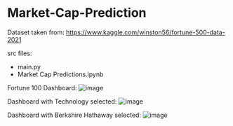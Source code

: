 # Market-Cap-Prediction

Dataset taken from: https://www.kaggle.com/winston56/fortune-500-data-2021


src files:
- main.py
- Market Cap Predictions.ipynb


Fortune 100 Dashboard:
![image](https://user-images.githubusercontent.com/66723437/120742315-8fdfc700-c4ee-11eb-886a-4bf65022f327.png)

Dashboard with Technology selected:
![image](https://user-images.githubusercontent.com/66723437/120742331-9706d500-c4ee-11eb-8ee3-a67d5bc45de5.png)

Dashboard with Berkshire Hathaway selected:
![image](https://user-images.githubusercontent.com/66723437/120742343-9bcb8900-c4ee-11eb-9ff1-be084ba053fc.png)


